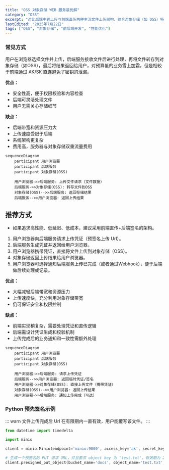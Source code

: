 ```yaml
---
title: "OSS 对象存储 WEB 服务最优解"
category: "OSS"
excerpt: "对比后端中转上传与前端直传两种主流文件上传架构，结合对象存储（如 OSS）特点，推荐采用前端直传+后端签名模式，以实现高性能、低成本、强安全的文件上传方案。"
lastEdited: "2025年7月22日"
tags: ["OSS", "对象存储", "前后端开发", "性能优化"]
---
```


### 常见方式

用户在浏览器选择文件并上传，后端服务接收文件后进行处理，再将文件转存到对象存储（如OSS），最后将结果返回给用户，对预算低的业务雪上加霜，但是相较于前端通过 AK/SK 直连避免了密钥的泄漏。

**优点：**

- 安全性高，便于权限校验和内容检查
- 后端可灵活处理文件
- 用户无需关心存储细节

**缺点：**

- 后端带宽和资源压力大
- 上传速度受限于后端
- 系统架构更复杂
- 费用高，服务器与对象存储双重流量费用

```mermaid
sequenceDiagram
    participant 用户浏览器
    participant 后端服务
    participant 对象存储(OSS)

    用户浏览器->>后端服务: 上传文件请求（文件数据）
    后端服务->>对象存储(OSS): 转存文件到OSS
    对象存储(OSS)-->>后端服务: 返回存储结果
    后端服务-->>用户浏览器: 返回上传结果

```

## 推荐方式

- 如果追求高性能、低延迟、低成本，建议采用前端直传+后端签名的架构。

1. 用户浏览器向后端服务请求上传凭证（预签名上传 Url）。
2. 后端服务生成凭证并返回给用户浏览器。
3. 用户浏览器携带凭证，直接将文件上传到对象存储（OSS）。
4. 对象存储返回上传结果给用户浏览器。
5. 用户浏览器可选择通知后端服务上传已完成（或者通过Webhook），便于后端做后续处理或记录。

**优点：**

- 大幅减轻后端带宽和资源压力
- 上传速度快，充分利用对象存储带宽
- 仍可保证安全和权限控制

**缺点：**

- 前端实现稍复杂，需要处理凭证和直传逻辑
- 后端需设计凭证生成和校验机制
- 上传完成后的业务通知和一致性需额外处理

```mermaid
sequenceDiagram
    participant 用户浏览器
    participant 后端服务
    participant 对象存储(OSS)

    用户浏览器->>后端服务: 请求上传凭证
    后端服务-->>用户浏览器: 返回临时凭证/签名
    用户浏览器->>对象存储(OSS): 直接上传文件（携带凭证）
    对象存储(OSS)-->>用户浏览器: 返回上传结果
    用户浏览器->>后端服务: 通知上传完成（可选）

```

### Python 预先签名示例

::: warn
文件上传完成后 Url 在有限期内一直有效，用户能覆写该文件。
:::

```python
from datetime import timedelta

import minio

client = minio.Minio(endpoint='minio:9000', access_key='ak', secret_key='sk')

# 生成一个预签名的 PUT 请求 URL，并且要求 object key 为 'test.txt'，有效期为 2 分钟
client.presigned_put_object(bucket_name='docs', object_name='test.txt', expires=timedelta(minutes=2))
```

